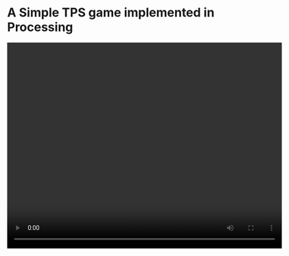 # A Simple TPS game implemented in Processing

<video width="640" height="480" controls>
  <source src="./TPS_Game/demo/demo.mov" type="video/mp4">
</video>